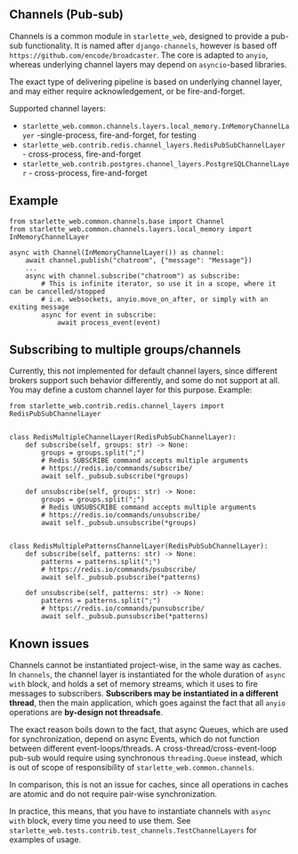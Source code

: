 ## Channels (Pub-sub)

Channels is a common module in `starlette_web`, designed to provide a pub-sub functionality.
It is named after `django-channels`, however is based off `https://github.com/encode/broadcaster`.
The core is adapted to `anyio`, whereas underlying channel layers may depend on `asyncio`-based libraries.

The exact type of delivering pipeline is based on underlying channel layer, and may either require
acknowledgement, or be fire-and-forget.

Supported channel layers:

- `starlette_web.common.channels.layers.local_memory.InMemoryChannelLayer` -single-process, fire-and-forget, for testing
- `starlette_web.contrib.redis.channel_layers.RedisPubSubChannelLayer` - cross-process, fire-and-forget
- `starlette_web.contrib.postgres.channel_layers.PostgreSQLChannelLayer` - cross-process, fire-and-forget

## Example

```python3
from starlette_web.common.channels.base import Channel
from starlette_web.common.channels.layers.local_memory import InMemoryChannelLayer

async with Channel(InMemoryChannelLayer()) as channel:
    await channel.publish("chatroom", {"message": "Message"})
    ...
    async with channel.subscribe("chatroom") as subscribe:
        # This is infinite iterator, so use it in a scope, where it can be cancelled/stopped
        # i.e. websockets, anyio.move_on_after, or simply with an exiting message
        async for event in subscribe:
            await process_event(event)
```

## Subscribing to multiple groups/channels

Currently, this not implemented for default channel layers, 
since different brokers support such behavior differently, 
and some do not support at all. 
You may define a custom channel layer for this purpose. Example:

```python3
from starlette_web.contrib.redis.channel_layers import RedisPubSubChannelLayer


class RedisMultipleChannelLayer(RedisPubSubChannelLayer):
    def subscribe(self, groups: str) -> None:
        groups = groups.split(";")
        # Redis SUBSCRIBE command accepts multiple arguments
        # https://redis.io/commands/subscribe/
        await self._pubsub.subscribe(*groups)

    def unsubscribe(self, groups: str) -> None:
        groups = groups.split(";")
        # Redis UNSUBSCRIBE command accepts multiple arguments
        # https://redis.io/commands/unsubscribe/
        await self._pubsub.unsubscribe(*groups)


class RedisMultiplePatternsChannelLayer(RedisPubSubChannelLayer):
    def subscribe(self, patterns: str) -> None:
        patterns = patterns.split(";")
        # https://redis.io/commands/psubscribe/
        await self._pubsub.psubscribe(*patterns)

    def unsubscribe(self, patterns: str) -> None:
        patterns = patterns.split(";")
        # https://redis.io/commands/punsubscribe/
        await self._pubsub.punsubscribe(*patterns)
```

## Known issues

Channels cannot be instantiated project-wise, in the same way as caches.
In `channels`, the channel layer is instantiated for the whole duration of `async with` block,
and holds a set of memory streams, which it uses to fire messages to subscribers.
**Subscribers may be instantiated in a different thread**, then the main application, 
which goes against the fact that all `anyio` operations are **by-design not threadsafe**.

The exact reason boils down to the fact, that async Queues, which are used for synchronization,
depend on async Events, which do not function between different event-loops/threads. 
A cross-thread/cross-event-loop pub-sub would require using synchronous `threading.Queue` instead, 
which is out of scope of responsibility of `starlette_web.common.channels`.

In comparison, this is not an issue for caches, since all operations in caches are atomic
and do not require pair-wise synchronization.

In practice, this means, that you have to instantiate channels with `async with` block, 
every time you need to use them. See `starlette_web.tests.contrib.test_channels.TestChannelLayers`
for examples of usage.
